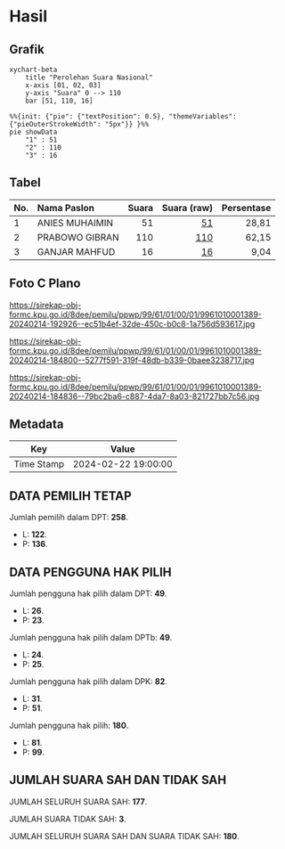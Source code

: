 # Hasil

## Grafik

```mermaid
xychart-beta
    title "Perolehan Suara Nasional"
    x-axis [01, 02, 03]
    y-axis "Suara" 0 --> 110
    bar [51, 110, 16]
```

```mermaid
%%{init: {"pie": {"textPosition": 0.5}, "themeVariables": {"pieOuterStrokeWidth": "5px"}} }%%
pie showData
    "1" : 51
    "2" : 110
    "3" : 16
```

## Tabel

| No. | Nama Paslon    | Suara | Suara (raw) | Persentase |
|:--- |:-------------- | -----:| -----------:| ----------:|
| 1   | ANIES MUHAIMIN | 51    | [51][p-1]   | 28,81      |
| 2   | PRABOWO GIBRAN | 110   | [110][p-2]  | 62,15      |
| 3   | GANJAR MAHFUD  | 16    | [16][p-3]   | 9,04       |


[p-1]: https://github.com/gigit-pemilu/pemilu-2024/blob/main/pilpres/hitung-suara/sub/99-luar-negeri/sub/61-kota-kinabalu-malaysia/sub/01-kota-kinabalu-malaysia/sub/0001-kota-kinabalu-malaysia/sub/389-ksk-378/sub/paslon-1.txt
[p-2]: https://github.com/gigit-pemilu/pemilu-2024/blob/main/pilpres/hitung-suara/sub/99-luar-negeri/sub/61-kota-kinabalu-malaysia/sub/01-kota-kinabalu-malaysia/sub/0001-kota-kinabalu-malaysia/sub/389-ksk-378/sub/paslon-2.txt
[p-3]: https://github.com/gigit-pemilu/pemilu-2024/blob/main/pilpres/hitung-suara/sub/99-luar-negeri/sub/61-kota-kinabalu-malaysia/sub/01-kota-kinabalu-malaysia/sub/0001-kota-kinabalu-malaysia/sub/389-ksk-378/sub/paslon-3.txt

## Foto C Plano

https://sirekap-obj-formc.kpu.go.id/8dee/pemilu/ppwp/99/61/01/00/01/9961010001389-20240214-192926--ec51b4ef-32de-450c-b0c8-1a756d593617.jpg

https://sirekap-obj-formc.kpu.go.id/8dee/pemilu/ppwp/99/61/01/00/01/9961010001389-20240214-184800--5277f591-319f-48db-b339-0baee3238717.jpg

https://sirekap-obj-formc.kpu.go.id/8dee/pemilu/ppwp/99/61/01/00/01/9961010001389-20240214-184836--79bc2ba6-c887-4da7-8a03-821727bb7c56.jpg


## Metadata

| Key        | Value               |
| ---------- | ------------------- |
| Time Stamp | 2024-02-22 19:00:00 |


## DATA PEMILIH TETAP

Jumlah pemilih dalam DPT: **258**.
 * L: **122**.
 * P: **136**.

## DATA PENGGUNA HAK PILIH

Jumlah pengguna hak pilih dalam DPT: **49**.
 * L: **26**.
 * P: **23**.

Jumlah pengguna hak pilih dalam DPTb: **49**.
 * L: **24**.
 * P: **25**.

Jumlah pengguna hak pilih dalam DPK: **82**.
 * L: **31**.
 * P: **51**.

Jumlah pengguna hak pilih: **180**.
 * L: **81**.
 * P: **99**.

## JUMLAH SUARA SAH DAN TIDAK SAH

JUMLAH SELURUH SUARA SAH: **177**.

JUMLAH SUARA TIDAK SAH: **3**.

JUMLAH SELURUH SUARA SAH DAN SUARA TIDAK SAH: **180**.


